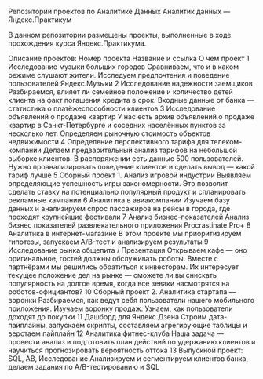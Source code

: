 Репозиторий проектов по Аналитике Данных
Аналитик данных — Яндекс.Практикум

В данном репозитории размещены проекты, выполненные в ходе прохождения курса Яндекс.Практикума.

Описание проектов:
Номер проекта	Название и ссылка	О чем проект
1	Исследование музыки больших городов	Сравниваем, что и в каком режиме слушают жители. Исследуем предпочтения и поведение пользователей Яндекс.Музыки
2	Исследование надежности заемщиков	Разбираемся, влияет ли семейное положение и количество детей клиента на факт погашения кредита в срок. Входные данные от банка — статистика о платёжеспособности клиентов
3	Исследование объявлений о продаже квартир	У нас есть архив объявлений о продаже квартир в Санкт-Петербурге и соседних населённых пунктов за несколько лет. Определяем рыночную стоимость объектов недвижимости
4	Определение перспективного тарифа для телеком-компании	Делаем предварительный анализ тарифов на небольшой выборке клиентов. В распоряжении есть данные 500 пользователей. Нужно проанализировать поведение клиентов и сделать вывод — какой тариф лучше
5	Сборный проект 1. Анализ игровой индустрии	Выявляем определяющие успешность игры закономерности. Это позволит сделать ставку на потенциально популярный продукт и спланировать рекламные кампании
6	Аналитика в авиакомпании	Изучаем базу данных и анализируем спрос пассажиров на рейсы в города, где проходят крупнейшие фестивали
7	Анализ бизнес-показателей	Анализ бизнес показателей развлекательного приложения Procrastinate Pro+
8	Аналитика в интернет-магазине	В этом проекте мы приоритизируем гипотезы, запускаем A/B-тест и анализируем результаты
9	Исследование рынка общепита / Презентация	Открываем кафе — оно оригинальное, гостей должны обслуживать роботы. Вместе с партнёрами мы решились обратиться к инвесторам. Их интересует текущее положение дел на рынке — сможете ли вы снискать популярность на долгое время, когда все зеваки насмотрятся на роботов-официантов?
10	Сборный проект 2. Аналитика стартапа — воронки	Разбираемся, как ведут себя пользователи нашего мобильного приложения. Изучаем воронку продаж. Узнаем, как пользователи доходят до покупки
11	Дашборд для Яндекс.Дзена	Строим дата-пайплайны, запускаем скрипты, составляем агрегирующие таблицы и верстаем пайплайн
12	Аналитика фитнес-клуба	Наша задача — провести анализ и подготовить план действий по удержанию клиентов и научиться прогнозировать вероятность оттока
13	Выпускной проект: SQL, AB, Исследование	Анализируем и сегментируем клиентов банка, делаем задания по A/B-тестированию и SQL
